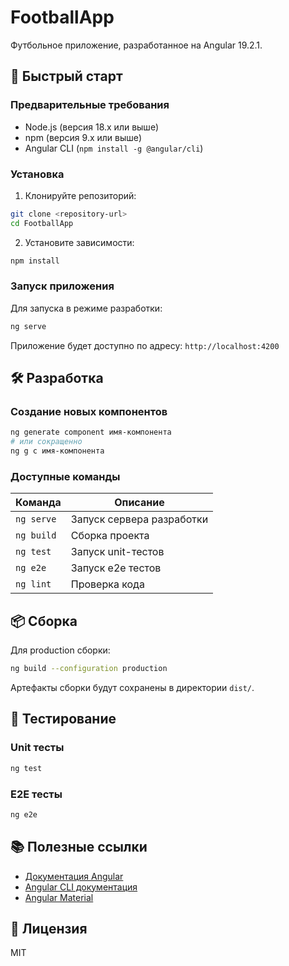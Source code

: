 # FootballApp

Футбольное приложение, разработанное на Angular 19.2.1.

## 🚀 Быстрый старт

### Предварительные требования

- Node.js (версия 18.x или выше)
- npm (версия 9.x или выше)
- Angular CLI (`npm install -g @angular/cli`)

### Установка

1. Клонируйте репозиторий:
```bash
git clone <repository-url>
cd FootballApp
```

2. Установите зависимости:
```bash
npm install
```

### Запуск приложения

Для запуска в режиме разработки:
```bash
ng serve
```

Приложение будет доступно по адресу: `http://localhost:4200`

## 🛠 Разработка

### Создание новых компонентов

```bash
ng generate component имя-компонента
# или сокращенно
ng g c имя-компонента
```

### Доступные команды

| Команда | Описание |
|---------|----------|
| `ng serve` | Запуск сервера разработки |
| `ng build` | Сборка проекта |
| `ng test` | Запуск unit-тестов |
| `ng e2e` | Запуск e2e тестов |
| `ng lint` | Проверка кода |

## 📦 Сборка

Для production сборки:
```bash
ng build --configuration production
```

Артефакты сборки будут сохранены в директории `dist/`.

## 🧪 Тестирование

### Unit тесты
```bash
ng test
```

### E2E тесты
```bash
ng e2e
```

## 📚 Полезные ссылки

- [Документация Angular](https://angular.dev/)
- [Angular CLI документация](https://angular.dev/tools/cli)
- [Angular Material](https://material.angular.io/)

## 📝 Лицензия

MIT
